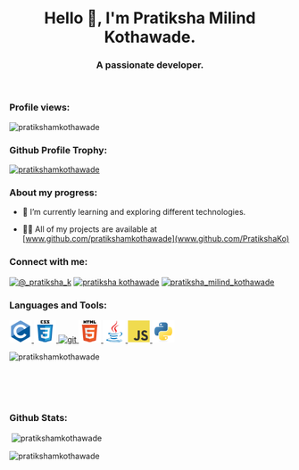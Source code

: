 <h1 align="center">Hello 👋, I'm Pratiksha Milind Kothawade.</h1>
<h3 align="center">A passionate developer.</h3><br>
<h3>Profile views:</h3>
<p align="left"> <img src="https://komarev.com/ghpvc/?username=pratikshamkothawade&label=Profile%20views&color=0e75b6&style=flat" alt="pratikshamkothawade" /> </p>
<h3>Github Profile Trophy:</h3>
<p align="left"> <a href="https://github.com/ryo-ma/github-profile-trophy"><img src="https://github-profile-trophy.vercel.app/?username=pratikshamkothawade" alt="pratikshamkothawade" /></a> </p>
<h3>About my progress: </h3>

- 🌱 I’m currently learning and exploring different technologies.

- 👨‍💻 All of my projects are available at [www.github.com/pratikshamkothawade](www.github.com/PratikshaKo)

<h3 align="left">Connect with me:</h3>
<p align="left">
<a href="https://twitter.com/@_pratiksha_k" target="blank"><img align="center" src="https://raw.githubusercontent.com/rahuldkjain/github-profile-readme-generator/master/src/images/icons/Social/twitter.svg" alt="@_pratiksha_k" height="30" width="40" /></a>
<a href="http://linkedin.com/in/pratiksha-kothawade-356508205" target="blank"><img align="center" src="https://raw.githubusercontent.com/rahuldkjain/github-profile-readme-generator/master/src/images/icons/Social/linked-in-alt.svg" alt="pratiksha kothawade" height="30" width="40" /></a>
<a href="https://instagram.com/pratiksha_milind_kothawade" target="blank"><img align="center" src="https://raw.githubusercontent.com/rahuldkjain/github-profile-readme-generator/master/src/images/icons/Social/instagram.svg" alt="pratiksha_milind_kothawade" height="30" width="40" /></a>
</p>
<h3 align="left">Languages and Tools:</h3>
<p align="left"> <a href="https://www.cprogramming.com/" target="_blank" rel="noreferrer"> <img src="https://raw.githubusercontent.com/devicons/devicon/master/icons/c/c-original.svg" alt="c" width="40" height="40"/> </a> <a href="https://www.w3schools.com/css/" target="_blank" rel="noreferrer"> <img src="https://raw.githubusercontent.com/devicons/devicon/master/icons/css3/css3-original-wordmark.svg" alt="css3" width="40" height="40"/> </a> <a href="https://git-scm.com/" target="_blank" rel="noreferrer"> <img src="https://www.vectorlogo.zone/logos/git-scm/git-scm-icon.svg" alt="git" width="40" height="40"/> </a> <a href="https://www.w3.org/html/" target="_blank" rel="noreferrer"> <img src="https://raw.githubusercontent.com/devicons/devicon/master/icons/html5/html5-original-wordmark.svg" alt="html5" width="40" height="40"/> </a> <a href="https://www.java.com" target="_blank" rel="noreferrer"> <img src="https://raw.githubusercontent.com/devicons/devicon/master/icons/java/java-original.svg" alt="java" width="40" height="40"/> </a> <a href="https://developer.mozilla.org/en-US/docs/Web/JavaScript" target="_blank" rel="noreferrer"> <img src="https://raw.githubusercontent.com/devicons/devicon/master/icons/javascript/javascript-original.svg" alt="javascript" width="40" height="40"/> </a> <a href="https://www.python.org" target="_blank" rel="noreferrer"> <img src="https://raw.githubusercontent.com/devicons/devicon/master/icons/python/python-original.svg" alt="python" width="40" height="40"/> </a> </p>

<p><img align="left" src="https://github-readme-stats.vercel.app/api/top-langs?username=pratikshamkothawade&show_icons=true&locale=en&layout=compact" alt="pratikshamkothawade" /></p><br><br><br><br><br>
<p>
<h3>Github Stats:</h3></p>
<p>&nbsp;<img align="center" src="https://github-readme-stats.vercel.app/api?username=pratikshamkothawade&show_icons=true&locale=en" alt="pratikshamkothawade" /></p>

<img align="center" src="https://github-readme-streak-stats.herokuapp.com/?user=pratikshamkothawade&" alt="pratikshamkothawade" />
